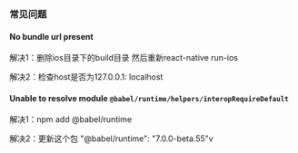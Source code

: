 ### 常见问题

#### No bundle url present

  解决1：删除ios目录下的build目录 然后重新react-native run-ios
  
  解决2：检查host是否为127.0.0.1: localhost

#### Unable to resolve module `@babel/runtime/helpers/interopRequireDefault`

  解决1：npm add @babel/runtime
  
  解决2：更新这个包 "@babel/runtime": "7.0.0-beta.55"v
